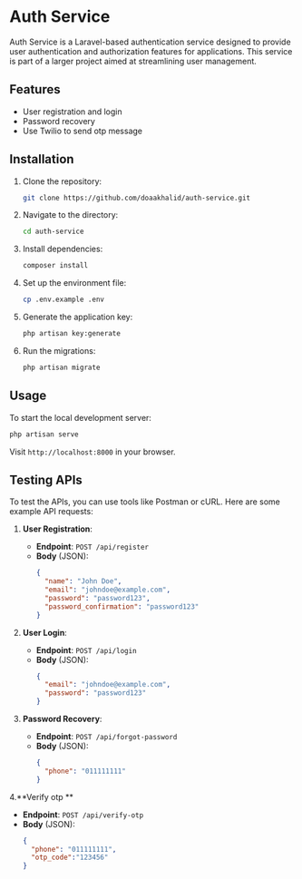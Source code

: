 # Auth Service

Auth Service is a Laravel-based authentication service designed to provide user authentication and authorization features for applications. This service is part of a larger project aimed at streamlining user management.

## Features

- User registration and login
- Password recovery
- Use Twilio to send otp message

## Installation

1. Clone the repository:
   ```bash
   git clone https://github.com/doaakhalid/auth-service.git
   ```
2. Navigate to the directory:
   ```bash
   cd auth-service
   ```
3. Install dependencies:
   ```bash
   composer install
   ```
4. Set up the environment file:
   ```bash
   cp .env.example .env
   ```
5. Generate the application key:
   ```bash
   php artisan key:generate
   ```
6. Run the migrations:
   ```bash
   php artisan migrate
   ```

## Usage

To start the local development server:
```bash
php artisan serve
```

Visit `http://localhost:8000` in your browser.

## Testing APIs

To test the APIs, you can use tools like Postman or cURL. Here are some example API requests:

1. **User Registration**:
   - **Endpoint**: `POST /api/register`
   - **Body** (JSON):
     ```json
     {
       "name": "John Doe",
       "email": "johndoe@example.com",
       "password": "password123",
       "password_confirmation": "password123"
     }
     ```

2. **User Login**:
   - **Endpoint**: `POST /api/login`
   - **Body** (JSON):
     ```json
     {
       "email": "johndoe@example.com",
       "password": "password123"
     }
     ```

3. **Password Recovery**:
   - **Endpoint**: `POST /api/forgot-password`
   - **Body** (JSON):
     ```json
     {
       "phone": "011111111"
     }
     ```
4.**Verify otp **
   - **Endpoint**: `POST /api/verify-otp`
   - **Body** (JSON):
     ```json
     {
       "phone": "011111111",
       "otp_code":"123456"
     }
     ```

